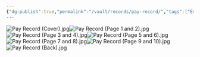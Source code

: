 ```yaml
---
{"dg-publish":true,"permalink":"/vault/records/pay-record/","tags":["Emory-Garfield-Kincaid"]}
---
```


![Pay Record (Cover).jpg](/img/user/assets/Pay_Record.resources/Pay%20Record%20(Cover).jpg)![Pay Record (Page 1 and 2).jpg](/img/user/assets/Pay_Record.resources/Pay%20Record%20(Page%201%20and%202).jpg)![Pay Record (Page 3 and 4).jpg](/img/user/assets/Pay_Record.resources/Pay%20Record%20(Page%203%20and%204).jpg)![Pay Record (Page 5 and 6).jpg](/img/user/assets/Pay_Record.resources/Pay%20Record%20(Page%205%20and%206).jpg)![Pay Record (Page 7 and 8).jpg](/img/user/assets/Pay_Record.resources/Pay%20Record%20(Page%207%20and%208).jpg)![Pay Record (Page 9 and 10).jpg](/img/user/assets/Pay_Record.resources/Pay%20Record%20(Page%209%20and%2010).jpg)![Pay Record (Back).jpg](/img/user/assets/Pay_Record.resources/Pay%20Record%20(Back).jpg)

